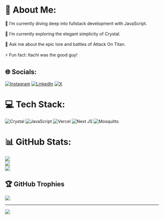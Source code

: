 # 💫 About Me:
🔭 I’m currently diving deep into fullstack development with JavaScript.<br><br>🌱 I’m currently exploring the elegant simplicity of Crystal.<br><br>💬 Ask me about the epic lore and battles of Attack On Titan.<br><br>⚡ Fun fact: Itachi was the good guy!


## 🌐 Socials:
[![Instagram](https://img.shields.io/badge/Instagram-%23E4405F.svg?logo=Instagram&logoColor=white)](https://instagram.com/_fin.ley__) [![LinkedIn](https://img.shields.io/badge/LinkedIn-%230077B5.svg?logo=linkedin&logoColor=white)](https://linkedin.com/in/finley-mwachia) [![X](https://img.shields.io/badge/X-black.svg?logo=X&logoColor=white)](https://x.com/pafamy) 

# 💻 Tech Stack:
![Crystal](https://img.shields.io/badge/crystal-%23000000.svg?style=for-the-badge&logo=crystal&logoColor=white) ![JavaScript](https://img.shields.io/badge/javascript-%23323330.svg?style=for-the-badge&logo=javascript&logoColor=%23F7DF1E) ![Vercel](https://img.shields.io/badge/vercel-%23000000.svg?style=for-the-badge&logo=vercel&logoColor=white) ![Next JS](https://img.shields.io/badge/Next-black?style=for-the-badge&logo=next.js&logoColor=white) ![Mosquitto](https://img.shields.io/badge/mosquitto-%233C5280.svg?style=for-the-badge&logo=eclipsemosquitto&logoColor=white)
# 📊 GitHub Stats:
![](https://github-readme-stats.vercel.app/api?username=nader215&theme=highcontrast&hide_border=false&include_all_commits=false&count_private=false)<br/>
![](https://github-readme-streak-stats.herokuapp.com/?user=nader215&theme=highcontrast&hide_border=false)<br/>
![](https://github-readme-stats.vercel.app/api/top-langs/?username=nader215&theme=highcontrast&hide_border=false&include_all_commits=false&count_private=false&layout=compact)

## 🏆 GitHub Trophies
![](https://github-profile-trophy.vercel.app/?username=nader215&theme=highcontrast&no-frame=false&no-bg=true&margin-w=4)

---
[![](https://visitcount.itsvg.in/api?id=nader215&icon=0&color=0)](https://visitcount.itsvg.in)

<!-- Proudly created with GPRM ( https://gprm.itsvg.in ) -->
